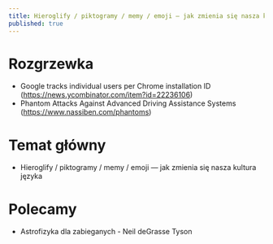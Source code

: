 ```yaml
---
title: Hieroglify / piktogramy / memy / emoji — jak zmienia się nasza kultura języka.
published: true
---
```


# [](#header-1)Rozgrzewka

*   Google tracks individual users per Chrome installation ID (https://news.ycombinator.com/item?id=22236106) 
*   Phantom Attacks Against Advanced Driving Assistance Systems (https://www.nassiben.com/phantoms)


# [](#header-1)Temat główny

*   Hieroglify / piktogramy / memy / emoji — jak zmienia się nasza kultura języka

# [](#header-1)Polecamy 

*   Astrofizyka dla zabieganych - Neil deGrasse Tyson


